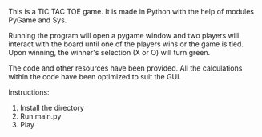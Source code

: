 This is a TIC TAC TOE game.
It is made in Python with the help of modules PyGame and Sys.

Running the program will open a pygame window and two players will interact with the board until one of the players wins or the game is tied. 
Upon winning, the winner's selection (X or O) will turn green.

The code and other resources have been provided.
All the calculations within the code have been optimized to suit the GUI.

Instructions:
1. Install the directory
2. Run main.py
3. Play
